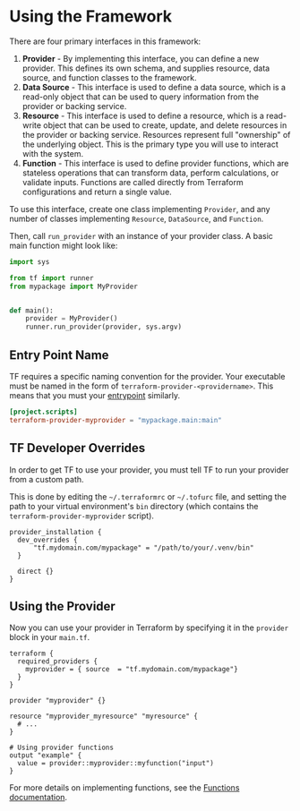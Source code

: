 # Using the Framework

There are four primary interfaces in this framework:

1. **Provider** - By implementing this interface, you can define
    a new provider. This defines its own schema, and supplies
    resource, data source, and function classes to the framework.
1. **Data Source** - This interface is used to define a data source, which
    is a read-only object that can be used to query information
    from the provider or backing service.
1. **Resource** - This interface is used to define a resource, which
    is a read-write object that can be used to create, update,
    and delete resources in the provider or backing service.
    Resources represent full "ownership" of the underlying object.
    This is the primary type you will use to interact with the system.
1. **Function** - This interface is used to define provider functions, which
    are stateless operations that can transform data, perform calculations,
    or validate inputs. Functions are called directly from Terraform
    configurations and return a single value.

To use this interface, create one class implementing `Provider`, and any number
of classes implementing `Resource`, `DataSource`, and `Function`.

Then, call `run_provider` with an instance of your provider class. A basic
main function might look like:

```python
import sys

from tf import runner
from mypackage import MyProvider


def main():
    provider = MyProvider()
    runner.run_provider(provider, sys.argv)
```

## Entry Point Name

TF requires a specific naming convention for the provider. Your executable
must be named in the form of `terraform-provider-<providername>`.
This means that you must your [entrypoint](https://setuptools.pypa.io/en/latest/userguide/entry_point.html)
similarly.

```toml
[project.scripts]
terraform-provider-myprovider = "mypackage.main:main"
```

## TF Developer Overrides

In order to get TF to use your provider, you must tell TF to run your provider from a custom path.

This is done by editing the `~/.terraformrc` or `~/.tofurc` file,
and setting the path to your virtual environment's `bin` directory (which contains the `terraform-provider-myprovider` script).

```hcl
provider_installation {
  dev_overrides {
      "tf.mydomain.com/mypackage" = "/path/to/your/.venv/bin"
  }
  
  direct {}
}
```

## Using the Provider

Now you can use your provider in Terraform by specifying it in the `provider` block in your `main.tf`.

```hcl
terraform {
  required_providers {
    myprovider = { source  = "tf.mydomain.com/mypackage"}
  }
}

provider "myprovider" {}

resource "myprovider_myresource" "myresource" {
  # ...
}
```

```
# Using provider functions
output "example" {
  value = provider::myprovider::myfunction("input")
}
```

For more details on implementing functions, see the [Functions documentation](functions.md).
